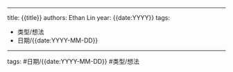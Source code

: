 

---
title: {{title}}
authors: Ethan Lin
year: {{date:YYYY}}
tags:
  - 类型/想法  
  - 日期/{{date:YYYY-MM-DD}} 
---


tags: #日期/{{date:YYYY-MM-DD}} #类型/想法 

